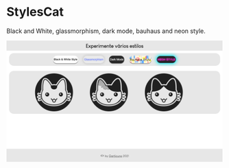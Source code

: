 # StylesCat
Black and White, glassmorphism, dark mode, bauhaus and neon style.

![alt text](https://github.com/GArticuno/StylesCat/blob/main/Stylecat.png?raw=true)
